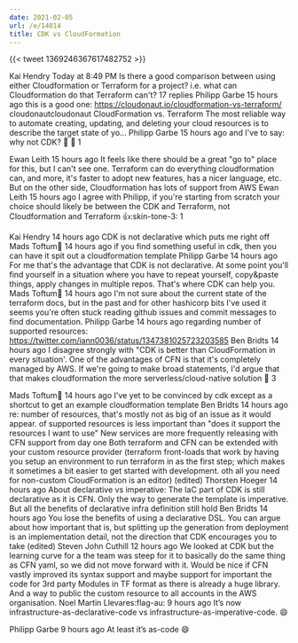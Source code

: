 ```yaml
---
date: 2021-02-05
url: /e/14014
title: CDK vs CloudFormation
---
```


{{< tweet 1369246367617482752 >}}

Kai Hendry Today at 8:49 PM
Is there a good comparison between using either Cloudformation or Terraform for a project? i.e. what can Cloudformation do that Terraform can't?
17 replies
Philipp Garbe  15 hours ago
this is a good one: https://cloudonaut.io/cloudformation-vs-terraform/
cloudonautcloudonaut
CloudFormation vs. Terraform
The most reliable way to automate creating, updating, and deleting your cloud resources is to describe the target state of yo...
Philipp Garbe  15 hours ago
and I've to say: why not CDK? :slightly_smiling_face:
:100:
1

Ewan Leith  15 hours ago
It feels like there should be a great "go to" place for this, but I can't see one. Terraform can do everything cloudformation can, and more, it's faster to adopt new features, has a nicer language, etc. But on the other side, Cloudformation has lots of support from AWS
Ewan Leith  15 hours ago
I agree with Philipp, if you're starting from scratch your choice should likely be between the CDK and Terraform, not Cloudformation and Terraform
:+1::skin-tone-3:
1

Kai Hendry  14 hours ago
CDK is not declarative which puts me right off
Mads Toftum:speech_balloon:  14 hours ago
if you find something useful in cdk, then you can have it spit out a cloudformation template
Philipp Garbe  14 hours ago
For me that's the advantage that CDK is not declarative. At some point you'll find yourself in a situation where you have to repeat yourself, copy&paste things, apply changes in multiple repos. That's where CDK can help you.
Mads Toftum:speech_balloon:  14 hours ago
I'm not sure about the current state of the terraform docs, but in the past and for other hashicorp bits I've used it seems you're often stuck reading github issues and commit messages to find documentation.
Philipp Garbe  14 hours ago
regarding number of supported resources: https://twitter.com/iann0036/status/1347381025723203585
Ben Bridts  14 hours ago
I disagree strongly with "CDK is better than CloudFormation in every situation'. One of the advantages of CFN is that it's completely managed by AWS. If we're going to make broad statements, I'd argue that that makes cloudformation the more serverless/cloud-native solution
:100:
3

Mads Toftum:speech_balloon:  14 hours ago
I've yet to be convinced by cdk except as a shortcut to get an example cloudformation template
Ben Bridts  14 hours ago
re: number of resources, that's mostly not as big of an issue as it would appear.
of supported resources is less important than "does it support the resources I want to use"
New services are more frequently releasing with CFN support from day one
Both terraform and CFN can be extended with your custom resource provider (terraform front-loads that work by having you setup an environment to run terraform in as the first step; which makes it sometimes a bit easier to get started with development. oth all you need for non-custom CloudFormation is an editor)
(edited)
Thorsten Hoeger  14 hours ago
About declarative vs imperative: The IaC part of CDK is still declarative as it is CFN. Only the way to generate the template is imperative. But all the benefits of declarative infra definition still hold
Ben Bridts  14 hours ago
You lose the benefits of using a declarative DSL. You can argue about how important that is, but splitting up the generation from deployment is an implementation detail, not the direction that CDK encourages you to take (edited) 
Steven John Cuthill  12 hours ago
We looked at CDK but the learning curve for a the team was steep for it to basically do the same thing as CFN yaml, so we did not move forward with it. Would be nice if CFN vastly improved its syntax support and maybe support for important the code for 3rd party Modules in TF format as there is already a huge library. And a way to public the custom resource to all accounts in the AWS organisation.
Noel Martin Llevares:flag-au:  9 hours ago
It’s now infrastructure-as-declarative-code vs infrastructure-as-imperative-code. :smile:


Philipp Garbe  9 hours ago
At least it’s as-code :smile:
